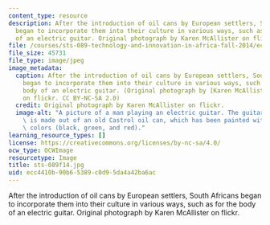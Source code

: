 ```yaml
---
content_type: resource
description: After the introduction of oil cans by European settlers, South Africans
  began to incorporate them into their culture in various ways, such as for the body
  of an electric guitar. Original photograph by Karen McAllister on flickr.
file: /courses/sts-089-technology-and-innovation-in-africa-fall-2014/ecc4410b90b65389c0d95da4a42ba6ac_sts-089f14.jpg
file_size: 45731
file_type: image/jpeg
image_metadata:
  caption: After the introduction of oil cans by European settlers, South Africans
    began to incorporate them into their culture in various ways, such as for the
    body of an electric guitar. (Original photograph by [Karen McAllister](https://www.flickr.com/photos/karen_mcallister_photography/1623253459/in/set-72157602509304283)
    on flickr. CC BY-NC-SA 2.0)
  credit: Original photograph by Karen McAllister on flickr.
  image-alt: "A picture of a man playing an electric guitar. The guitar\u2019s body\
    \ is made out of an old Castrol oil can, which has been painted with South African\
    \ colors (black, green, and red)."
learning_resource_types: []
license: https://creativecommons.org/licenses/by-nc-sa/4.0/
ocw_type: OCWImage
resourcetype: Image
title: sts-089f14.jpg
uid: ecc4410b-90b6-5389-c0d9-5da4a42ba6ac
---
```

After the introduction of oil cans by European settlers, South Africans began to incorporate them into their culture in various ways, such as for the body of an electric guitar. Original photograph by Karen McAllister on flickr.